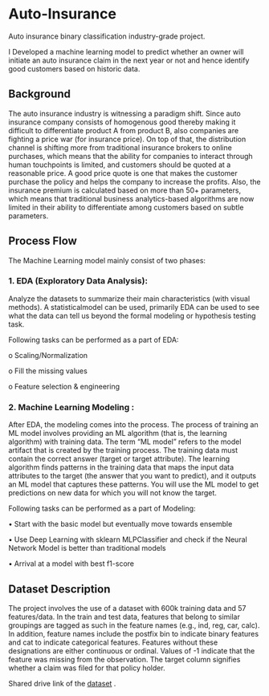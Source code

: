# Auto-Insurance
Auto insurance binary classification industry-grade project.

I Developed a machine learning model to predict whether an owner will initiate an auto insurance claim in the next year or not and hence identify good customers based on historic data.

## Background

The auto insurance industry is witnessing a paradigm shift. Since auto insurance company
consists of homogenous good thereby making it difficult to differentiate product A from
product B, also companies are fighting a price war (for insurance price). On top of that, the
distribution channel is shifting more from traditional insurance brokers to online purchases,
which means that the ability for companies to interact through human touchpoints is limited,
and customers should be quoted at a reasonable price. A good price quote is one that makes
the customer purchase the policy and helps the company to increase the profits.
Also, the insurance premium is calculated based on more than 50+ parameters, which means
that traditional business analytics-based algorithms are now limited in their ability to
differentiate among customers based on subtle parameters.

## Process Flow
The Machine Learning model mainly consist of two phases:

### 1. EDA (Exploratory Data Analysis):

Analyze the datasets to summarize their main characteristics (with visual methods). A statisticalmodel can be used, primarily EDA can be used to see what the data can tell us beyond the formal
modeling or hypothesis testing task.

Following tasks can be performed as a part of EDA:

o Scaling/Normalization

o Fill the missing values

o Feature selection & engineering

### 2. Machine Learning Modeling :

After EDA, the modeling comes into the process. The process of training an ML model involves providing an ML algorithm (that is, the learning algorithm) with training data.
The term “ML model” refers to the model artifact that is created by the training
process.
The training data must contain the correct answer (target or target attribute). The
learning algorithm finds patterns in the training data that maps the input data
attributes to the target (the answer that you want to predict), and it outputs an ML
model that captures these patterns.
You will use the ML model to get predictions on new data for which you will not know
the target.

Following tasks can be performed as a part of Modeling:

• Start with the basic model but eventually move towards ensemble

• Use Deep Learning with sklearn MLPClassifier and check if the Neural Network
Model is better than traditional models

• Arrival at a model with best f1-score

## Dataset Description

The project involves the use of a dataset with 600k training data and 57 features/data. 
In the train and test data, features that belong to similar groupings are tagged as such in the feature names (e.g., ind, reg, car, calc). In addition, feature names include the postfix bin to indicate binary features and cat to indicate categorical features. Features without these designations are either continuous or ordinal. Values of -1 indicate that the feature was missing from the observation. The target column signifies whether a claim was filed for that policy holder.

Shared drive link of the [dataset](https://drive.google.com/file/d/1pP8qDKm4jzNMK_-8UzntGMz0OHxDPebJ/view?usp=sharing) .

